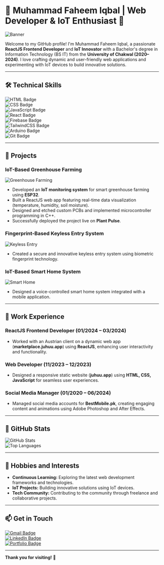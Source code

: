 # 🌟 Muhammad Faheem Iqbal | Web Developer & IoT Enthusiast 🌟  
![Banner](https://via.placeholder.com/1200x300?text=Welcome+to+My+GitHub+Profile)  

Welcome to my GitHub profile! I'm Muhammad Faheem Iqbal, a passionate **ReactJS Frontend Developer** and **IoT Innovator** with a Bachelor's degree in Information Technology (BS IT) from the **University of Chakwal (2020–2024)**. I love crafting dynamic and user-friendly web applications and experimenting with IoT devices to build innovative solutions.  

---

## 🛠️ **Technical Skills**  
![HTML Badge](https://img.shields.io/badge/HTML-E34F26?style=for-the-badge&logo=html5&logoColor=white)  
![CSS Badge](https://img.shields.io/badge/CSS-1572B6?style=for-the-badge&logo=css3&logoColor=white)  
![JavaScript Badge](https://img.shields.io/badge/JavaScript-F7DF1E?style=for-the-badge&logo=javascript&logoColor=black)  
![React Badge](https://img.shields.io/badge/React-61DAFB?style=for-the-badge&logo=react&logoColor=black)  
![Firebase Badge](https://img.shields.io/badge/Firebase-FFCA28?style=for-the-badge&logo=firebase&logoColor=black)  
![TailwindCSS Badge](https://img.shields.io/badge/TailwindCSS-38B2AC?style=for-the-badge&logo=tailwind-css&logoColor=white)  
![Arduino Badge](https://img.shields.io/badge/Arduino-00979D?style=for-the-badge&logo=arduino&logoColor=white)  
![Git Badge](https://img.shields.io/badge/Git-F05032?style=for-the-badge&logo=git&logoColor=white)  

---

## 🚀 **Projects**  
### **IoT-Based Greenhouse Farming**  
![Greenhouse Farming](https://via.placeholder.com/800x400?text=Greenhouse+Farming+Project)  
- Developed an **IoT monitoring system** for smart greenhouse farming using **ESP32**.  
- Built a ReactJS web app featuring real-time data visualization (temperature, humidity, soil moisture).  
- Designed and etched custom PCBs and implemented microcontroller programming in C++.  
- Successfully deployed the project live on **Plant Pulse**.  

### **Fingerprint-Based Keyless Entry System**  
![Keyless Entry](https://via.placeholder.com/800x400?text=Keyless+Entry+Project)  
- Created a secure and innovative keyless entry system using biometric fingerprint technology.  

### **IoT-Based Smart Home System**  
![Smart Home](https://via.placeholder.com/800x400?text=Smart+Home+System+Project)  
- Designed a voice-controlled smart home system integrated with a mobile application.  

---

## 💼 **Work Experience**  
### **ReactJS Frontend Developer** (01/2024 – 03/2024)  
- Worked with an Austrian client on a dynamic web app (**marketplace.juhuu.app**) using **ReactJS**, enhancing user interactivity and functionality.  

### **Web Developer** (11/2023 – 12/2023)  
- Designed a responsive static website (**juhuu.app**) using **HTML, CSS, JavaScript** for seamless user experiences.  

### **Social Media Manager** (01/2020 – 06/2024)  
- Managed social media accounts for **BestMobile.pk**, creating engaging content and animations using Adobe Photoshop and After Effects.  

---

## 🌟 **GitHub Stats**  
![GitHub Stats](https://github-readme-stats.vercel.app/api?username=your-github-username&show_icons=true&theme=radical)  
![Top Languages](https://github-readme-stats.vercel.app/api/top-langs/?username=your-github-username&layout=compact&theme=radical)  

---

## 🌱 **Hobbies and Interests**  
- **Continuous Learning:** Exploring the latest web development frameworks and technologies.  
- **IoT Projects:** Building innovative solutions using IoT devices.  
- **Tech Community:** Contributing to the community through freelance and collaborative projects.  

---

## 📫 **Get in Touch**  
[![Gmail Badge](https://img.shields.io/badge/Gmail-D14836?style=for-the-badge&logo=gmail&logoColor=white)](mailto:Faheemiqbalm@gmail.com)  
[![LinkedIn Badge](https://img.shields.io/badge/LinkedIn-0077B5?style=for-the-badge&logo=linkedin&logoColor=white)](https://linkedin.com/in/your-linkedin-profile)  
[![Portfolio Badge](https://img.shields.io/badge/Portfolio-24292e?style=for-the-badge&logo=github&logoColor=white)](https://github.com/your-username)  

---

**Thank you for visiting!** 🚀  
